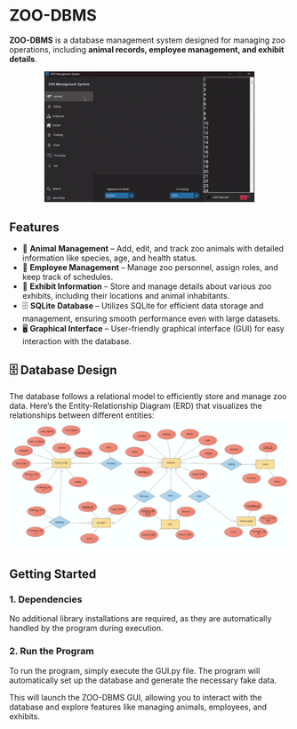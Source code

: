 # ZOO-DBMS

**ZOO-DBMS** is a database management system designed for managing zoo operations, including **animal records, employee management, and exhibit details**.  

<p align="center">
  <img src="screenshots/demo.gif" width="75%" alt="App Demo">
</p>


## Features  

- 🐾 **Animal Management** – Add, edit, and track zoo animals with detailed information like species, age, and health status.
- 👥 **Employee Management** – Manage zoo personnel, assign roles, and keep track of schedules.
- 🎢 **Exhibit Information** – Store and manage details about various zoo exhibits, including their locations and animal inhabitants.
- 🗄️ **SQLite Database** – Utilizes SQLite for efficient data storage and management, ensuring smooth performance even with large datasets.
- 🖥️ **Graphical Interface** – User-friendly graphical interface (GUI) for easy interaction with the database. 

## 🗄 Database Design
The database follows a relational model to efficiently store and manage zoo data. Here’s the Entity-Relationship Diagram (ERD) that visualizes the relationships between different entities:
![ERD](erd.png)

## Getting Started

### 1. Dependencies

No additional library installations are required, as they are automatically handled by the program during execution.

### 2. Run the Program

To run the program, simply execute the GUI.py file. The program will automatically set up the database and generate the necessary fake data.

This will launch the ZOO-DBMS GUI, allowing you to interact with the database and explore features like managing animals, employees, and exhibits.
